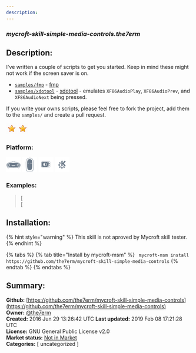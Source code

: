 ```yaml
---
description: 
---
```


### _mycroft-skill-simple-media-controls.the7erm_  
## Description:  
I've written a couple of scripts to get you started.  Keep in mind these might not work if the screen saver is on.

- [`samples/fmp`](https://github.com/the7erm/mycroft-skill-simple-media-controls/tree/master/samples/fmp) - [fmp](https://github.com/the7erm/fmp-pg)
- [`samples/xdotool`](https://github.com/the7erm/mycroft-skill-simple-media-controls/tree/master/samples/xdotool) - [xdotool](https://www.semicomplete.com/projects/xdotool/xdotool.xhtml) - emulates `XF86AudioPlay`, `XF86AudioPrev`, and `XF86AudioNext` being pressed.

If you write your owns scripts, please feel free to fork the project, add them to the `samples/` and create a pull request.  
  
![](../.gitbook/assets/star.png)![](../.gitbook/assets/star.png)  
  
### Platform:  
 ![Mark I](../.gitbook/assets/mark-1-icon.png)  ![Mark II](../.gitbook/assets/mark-2-icon.png)  ![Picroft](../.gitbook/assets/picroft-icon.png)  ![plasmoid](../.gitbook/assets/kde.png)   
### Examples:  
> [  
> [  
  
## Installation:  
{% hint style="warning" %}
This skill is not aproved by Mycroft skill tester.
{% endhint %}
    
{% tabs %}
{% tab title="Install by mycroft-msm" %}
``` mycroft-msm install https://github.com/the7erm/mycroft-skill-simple-media-controls```
{% endtab %}
  {% endtabs %}
    
## Summary:  
**Github:** [https://github.com/the7erm/mycroft-skill-simple-media-controls](https://github.com/the7erm/mycroft-skill-simple-media-controls)  
**Owner:** [@the7erm](https://github.com/the7erm)  
**Created:** 2016 Jun 29 13:26:42 UTC  **Last updated:** 2019 Feb 08 17:21:28 UTC  
**License:** GNU General Public License v2.0  
**Market status:** [Not in Market](https://market.mycroft.ai/skill/)  
**Categories:** [ uncategorized ]   
